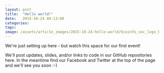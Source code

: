 ```yaml
---
layout: post
title:  "Hello world!"
date:   2015-10-24 09:13:00
categories:
tags: 
image: /assets/article_images/2015-10-24-hello-world/bioinfo_soc_logo_banner.jpg
---
```

We're just setting up here - but watch this space for our first event!

We'll post updates, slides, and/or links to code in our GitHub repositories here.
In the meantime find our Facebook and Twitter at the top of the page and we'll 
see you soon :-)
